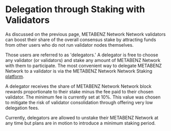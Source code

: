 # Delegation through Staking with Validators

As discussed on the previous page, METABENZ Network Network validators can boost their share of the overall consensus stake by attracting funds from other users who do not run validator nodes themselves.

Those users are referred to as 'delegators.' A delegator is free to choose any validator (or validators) and stake any amount of METABENZ Network with them to participate. The most convenient way to delegate METABENZ Network to a validator is via the METABENZ Network Network Staking [platform](https://staking.metabenzscan.com/).

A delegator receives the share of METABENZ Network Network block rewards proportionate to their stake minus the fee paid to their chosen validator. The minimum fee is currently set at 10%. This value was chosen to mitigate the risk of validator consolidation through offering very low delegation fees.

Currently, delegators are allowed to unstake their METABENZ Network at any time but plans are in motion to introduce a minimum staking period.
